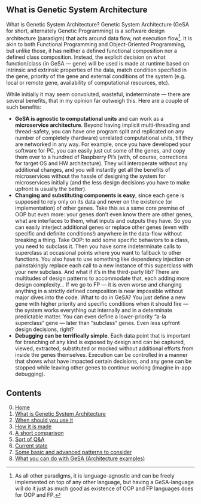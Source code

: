 
## What is Genetic System Architecture

What is Genetic System Architecture? Genetic System Architecture (GeSA for
short, alternately Genetic Programming) is a software design architecture
(paradigm) that acts around data flow, not execution flow[^1]. It is akin to
both Functional Programming and Object-Oriented Programming, but unlike those,
it has neither a defined functional composition nor a defined class
composition. Instead, the explicit decision on what function/class (in GeSA —
gene) will be used is made at runtime based on intrinsic and extrinsic
properties of the data, match condition specified in the gene, priority of the
gene and external conditions of the system (e.g. local or remote gene,
availability of computational resources, etc).


[^1]: As all other paradigms, it is language-agnostic and can be freely
implemented on top of any other language, but having a GeSA-language will do it
just as much good as existence of OOP and FP languages does for OOP and FP.

While initially it may seem convoluted, wasteful, indeterminate — there are
several benefits, that in my opinion far outweigh this. Here are a couple of
such benefits:


* **GeSA is agnostic to computational units** and can work as a **microservice
  architecture**. Beyond having implicit multi-threading and thread-safety, you
  can have one program split and replicated on any number of completely
  (hardware) unrelated computational units, till they are networked in any way.
  For example, once you have developed your software for PC, you can easily
  just cut some of the genes, and copy them over to a hundred of Raspberry Pi’s
  (with, of course, corrections for target OS and HW architecture). They will
  interoperate without any additional changes, and you will instantly get all
  the benefits of microservices without the hassle of designing the system for
  microservices initially (and the less design decisions you have to make
  upfront is usually the better).
* **Changing and substituting components is easy**, since each gene is supposed
  to rely only on its data and never on the existence (or implementation) of
  other genes. Take this as a same core premise of OOP but even more: your
  genes don’t even know there are other genes, what are interfaces to them,
  what inputs and outputs they have. So you can easily interject additional
  genes or replace other genes (even with specific and definite conditions!)
  anywhere in the data-flow without breaking a thing. Take OOP: to add some
  specific behaviors to a class, you need to subclass it. Then you have some
  indeterminate calls to superclass at occasional points where you want to
  fallback to other functions. You also have to use something like dependency
  injection or painstakingly replace each call to a new instance of this
  superclass with your new subclass. And what if it’s in the third-party lib?
  There are multitudes of design patterns to accommodate that, each adding more
  design complexity… If we go to FP — it is even worse and changing anything in
  a strictly defined composition is near impossible without major dives into
  the code. What to do in GeSA? You just define a new gene with higher priority
  and specific conditions when it should fire — the system works everything out
  internally and in a determinate predictable matter. You can even define a
  lower-priority “a-la superclass” gene — later than “subclass” genes. Even
  less upfront design decisions, right?
* **Debugging can be terrifically simple**. Each data point that is important
  for branching of any kind is exposed by design and can be captured, viewed,
  extracted, substituted or mocked without additional efforts from inside the
  genes themselves. Execution can be controlled in a manner that shows what
  have impacted certain decisions, and any gene can be stopped while leaving
  other genes to continue working (imagine in-app debugging).
  

## Contents

0. [Home](/README.md)
1. [What is Genetic System Architecture](/docs/GeSA%20Introduction.md)
2. [When should you use it](/docs/GeSA%20Usage.md)
3. [How it is made](/docs/GeSA%20Structure.md)
4. [A short comparison](/docs/GeSA%20Comparison.md)
5. [Sort of Q&A](/docs/GeSA%20QnA.md)
6. [Current state](/docs/GeSA%20State.md)
7. [Some basic and advanced patterns to consider](/docs/GeSA%20Patterns.md)
8. [What you can do with GeSA (Architecture examples)](/docs/GeSA%20Examples.md)

